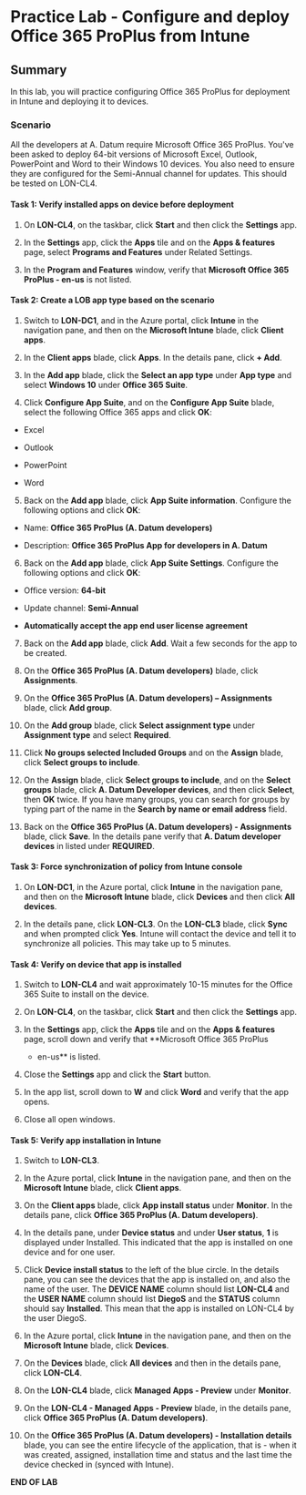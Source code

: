 # Practice Lab - Configure and deploy Office 365 ProPlus from Intune

## Summary

In this lab, you will practice configuring Office 365 ProPlus for deployment in Intune and deploying it to devices.


### Scenario

All the developers at A. Datum require Microsoft Office 365 ProPlus.  You've been asked to deploy  64-bit versions of Microsoft Excel, Outlook, PowerPoint and Word to their Windows 10 devices. You also need to ensure they are configured for the Semi-Annual channel for updates. This should be tested on LON-CL4.

#### Task 1: Verify installed apps on device before deployment

1.  On **LON-CL4**, on the taskbar, click **Start** and then click the
    **Settings** app.

2.  In the **Settings** app, click the **Apps** tile and on the **Apps &
    features** page, select **Programs and Features** under Related Settings.

3.  In the **Program and Features** window, verify that **Microsoft Office 365
    ProPlus - en-us** is not listed.

#### Task 2: Create a LOB app type based on the scenario

1.  Switch to **LON-DC1**, and in the Azure portal, click **Intune** in the
    navigation pane, and then on the **Microsoft Intune** blade, click **Client
    apps**.

2.  In the **Client apps** blade, click **Apps**. In the details pane, click **+
    Add**.

3.  In the **Add app** blade, click the **Select an app type** under **App
    type** and select **Windows 10** under **Office 365 Suite**.

4.  Click **Configure App Suite**, and on the **Configure App Suite** blade,
    select the following Office 365 apps and click **OK**:

-   Excel

-   Outlook

-   PowerPoint

-   Word

5.  Back on the **Add app** blade, click **App Suite information**. Configure
    the following options and click **OK**:

-   Name: **Office 365 ProPlus (A. Datum developers)**

-   Description: **Office 365 ProPlus App for developers in A. Datum**

6.  Back on the **Add app** blade, click **App Suite Settings**. Configure the
    following options and click **OK**:

-   Office version: **64-bit**

-   Update channel: **Semi-Annual**

-   **Automatically accept the app end user license agreement**

7.  Back on the **Add app** blade, click **Add**. Wait a few seconds for the app
    to be created.

8.  On the **Office 365 ProPlus (A. Datum developers)** blade, click
    **Assignments**.

9.  On the **Office 365 ProPlus (A. Datum developers) – Assignments** blade,
    click **Add group**.

10.  On the **Add group** blade, click **Select assignment type** under
    **Assignment type** and select **Required**.

11.  Click **No groups selected Included Groups** and on the **Assign** blade,
    click **Select groups to include**.

12.  On the **Assign** blade, click **Select groups to include**, and on the
    **Select groups** blade, click **A. Datum Developer devices**, and then
    click **Select**, then **OK** twice. If you have many groups, you can search
    for groups by typing part of the name in the **Search by name or email
    address** field.

13.  Back on the **Office 365 ProPlus (A. Datum developers) - Assignments**
    blade, click **Save**. In the details pane verify that **A. Datum developer
    devices** in listed under **REQUIRED**.

#### Task 3: Force synchronization of policy from Intune console

1.  On **LON-DC1**, in the Azure portal, click **Intune** in the navigation
    pane, and then on the **Microsoft Intune** blade, click **Devices** and then
    click **All devices**.

2.  In the details pane, click **LON-CL3**. On the **LON-CL3** blade, click
    **Sync** and when prompted click **Yes**. Intune will contact the device and
    tell it to synchronize all policies. This may take up to 5 minutes.

#### Task 4: Verify on device that app is installed

1.  Switch to **LON-CL4** and wait approximately 10-15 minutes for the Office
    365 Suite to install on the device.

2.  On **LON-CL4**, on the taskbar, click **Start** and then click the
    **Settings** app.

3.  In the **Settings** app, click the **Apps** tile and on the **Apps &
    features** page, scroll down and verify that **Microsoft Office 365 ProPlus
    - en-us** is listed.

4.  Close the **Settings** app and click the **Start** button.

5.  In the app list, scroll down to **W** and click **Word** and verify that the
    app opens.

6.  Close all open windows.

#### Task 5: Verify app installation in Intune

1.  Switch to **LON-CL3**.

2.  In the Azure portal, click **Intune** in the navigation pane, and then on
    the **Microsoft Intune** blade, click **Client apps**.

3.  On the **Client apps** blade, click **App install status** under
    **Monitor**. In the details pane, click **Office 365 ProPlus (A. Datum
    developers)**.

4.  In the details pane, under **Device status** and under **User status**,
    **1** is displayed under Installed. This indicated that the app is installed
    on one device and for one user.

5.  Click **Device install status** to the left of the blue circle. In the
    details pane, you can see the devices that the app is installed on, and also
    the name of the user. The **DEVICE NAME** column should list **LON-CL4** and
    the **USER NAME** column should list **DiegoS** and the **STATUS** column
    should say **Installed**. This mean that the app is installed on LON-CL4 by
    the user DiegoS.

6.  In the Azure portal, click **Intune** in the navigation pane, and then on
    the **Microsoft Intune** blade, click **Devices**.

7.  On the **Devices** blade, click **All devices** and then in the details
    pane, click **LON-CL4**.

8.  On the **LON-CL4** blade, click **Managed Apps - Preview** under
    **Monitor**.

9.  On the **LON-CL4 - Managed Apps - Preview** blade, in the details pane,
    click **Office 365 ProPlus (A. Datum developers)**.

10. On the **Office 365 ProPlus (A. Datum developers) - Installation details**
    blade, you can see the entire lifecycle of the application, that is - when
    it was created, assigned, installation time and status and the last time the
    device checked in (synced with Intune).

**END OF LAB**